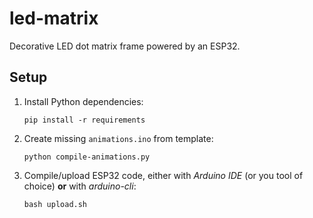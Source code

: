 # led-matrix

Decorative LED dot matrix frame powered by an ESP32.

## Setup

1. Install Python dependencies:
    ```shell
    pip install -r requirements
    ```

2. Create missing `animations.ino` from template:
    ```shell
    python compile-animations.py
    ```

3. Compile/upload ESP32 code, either with *Arduino IDE* (or you tool of choice) **or** with *arduino-cli*:
    ```shell
    bash upload.sh
    ```
